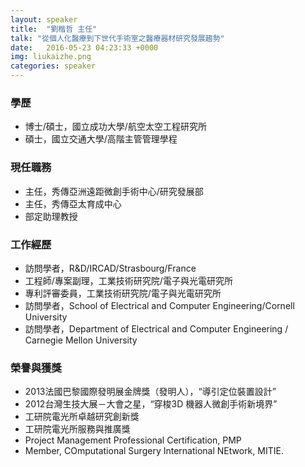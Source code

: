 ```yaml
---
layout: speaker
title:  "劉楷哲 主任"
talk: "從個人化醫療到下世代手術室之醫療器材研究發展趨勢"
date:   2016-05-23 04:23:33 +0000
img: liukaizhe.png
categories: speaker
---
```

### 學歷
* 博士‭/‬碩士，國立成功大學‭/‬航空太空工程研究所
* 碩士，國立交通大學‭/‬高階主管管理學程

### 現任職務
* 主任，秀傳亞洲遠距微創手術中心‭/‬研究發展部
* 主任，秀傳亞太育成中心
* 部定助理教授

### 工作經歷
* 訪問學者，R&D‭/‬IRCAD/Strasbourg/France
* 工程師‭/‬專案副理，工業技術研究院‭/‬電子與光電研究所
* 專利評審委員，工業技術研究院‭/‬電子與光電研究所
* 訪問學者，School of Electrical and Computer Engineering/Cornell University
* 訪問學者，Department of Electrical and Computer Engineering‭ /‬Carnegie Mellon University

### 榮譽與獲獎
* 2013法國巴黎國際發明展金牌獎（發明人），“導引定位裝置設計”
* 2012台灣生技大展－大會之星，“穿梭3D‭ ‬機器人微創手術新境界”
* 工研院電光所卓越研究創新獎
* 工研院電光所服務與推廣獎
* Project Management Professional Certification, PMP
* Member, COmputational Surgery International NEtwork, MITIE.
